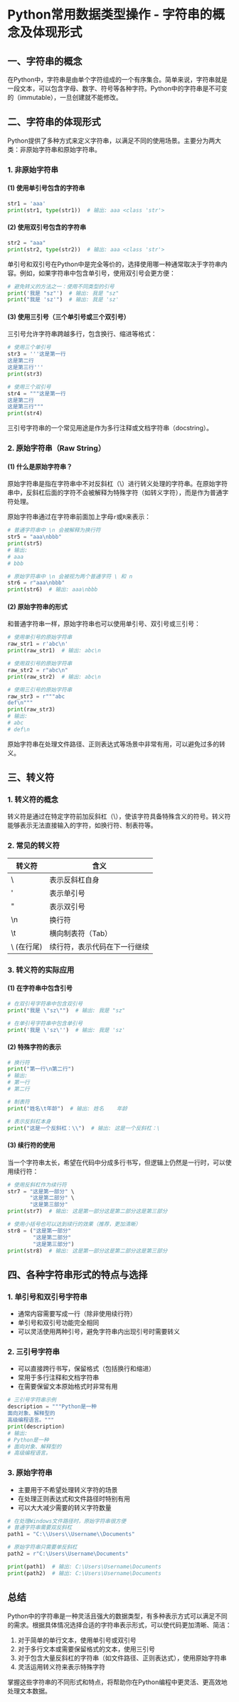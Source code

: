 # Python常用数据类型操作 - 字符串的概念及体现形式

## 一、字符串的概念

在Python中，字符串是由单个字符组成的一个有序集合。简单来说，字符串就是一段文本，可以包含字母、数字、符号等各种字符。Python中的字符串是不可变的（immutable），一旦创建就不能修改。

## 二、字符串的体现形式

Python提供了多种方式来定义字符串，以满足不同的使用场景。主要分为两大类：非原始字符串和原始字符串。

### 1. 非原始字符串

#### (1) 使用单引号包含的字符串

```python
str1 = 'aaa'
print(str1, type(str1))  # 输出: aaa <class 'str'>
```

#### (2) 使用双引号包含的字符串

```python
str2 = "aaa"
print(str2, type(str2))  # 输出: aaa <class 'str'>
```

单引号和双引号在Python中是完全等价的，选择使用哪一种通常取决于字符串内容。例如，如果字符串中包含单引号，使用双引号会更方便：

```python
# 避免转义的方法之一：使用不同类型的引号
print('我是 "sz"')  # 输出: 我是 "sz"
print("我是 'sz'")  # 输出: 我是 'sz'
```

#### (3) 使用三引号（三个单引号或三个双引号）

三引号允许字符串跨越多行，包含换行、缩进等格式：

```python
# 使用三个单引号
str3 = '''这是第一行
这是第二行
这是第三行'''
print(str3)

# 使用三个双引号
str4 = """这是第一行
这是第二行
这是第三行"""
print(str4)
```

三引号字符串的一个常见用途是作为多行注释或文档字符串（docstring）。

### 2. 原始字符串（Raw String）

#### (1) 什么是原始字符串？

原始字符串是指在字符串中不对反斜杠（\）进行转义处理的字符串。在原始字符串中，反斜杠后面的字符不会被解释为特殊字符（如转义字符），而是作为普通字符处理。

原始字符串通过在字符串前面加上字母`r`或`R`来表示：

```python
# 普通字符串中 \n 会被解释为换行符
str5 = "aaa\nbbb"
print(str5)
# 输出:
# aaa
# bbb

# 原始字符串中 \n 会被视为两个普通字符 \ 和 n
str6 = r"aaa\nbbb"
print(str6)  # 输出: aaa\nbbb
```

#### (2) 原始字符串的形式

和普通字符串一样，原始字符串也可以使用单引号、双引号或三引号：

```python
# 使用单引号的原始字符串
raw_str1 = r'abc\n'
print(raw_str1)  # 输出: abc\n

# 使用双引号的原始字符串
raw_str2 = r"abc\n"
print(raw_str2)  # 输出: abc\n

# 使用三引号的原始字符串
raw_str3 = r"""abc
def\n"""
print(raw_str3)
# 输出:
# abc
# def\n
```

原始字符串在处理文件路径、正则表达式等场景中非常有用，可以避免过多的转义。

## 三、转义符

### 1. 转义符的概念

转义符是通过在特定字符前加反斜杠（\），使该字符具备特殊含义的符号。转义符能够表示无法直接输入的字符，如换行符、制表符等。

### 2. 常见的转义符

| 转义符 | 含义 |
|-------|------|
| \\ | 表示反斜杠自身 |
| \' | 表示单引号 |
| \" | 表示双引号 |
| \n | 换行符 |
| \t | 横向制表符（Tab） |
| \\ (在行尾) | 续行符，表示代码在下一行继续 |

### 3. 转义符的实际应用

#### (1) 在字符串中包含引号

```python
# 在双引号字符串中包含双引号
print("我是 \"sz\"")  # 输出: 我是 "sz"

# 在单引号字符串中包含单引号
print('我是 \'sz\'')  # 输出: 我是 'sz'
```

#### (2) 特殊字符的表示

```python
# 换行符
print("第一行\n第二行")
# 输出:
# 第一行
# 第二行

# 制表符
print("姓名\t年龄")  # 输出: 姓名    年龄

# 表示反斜杠本身
print("这是一个反斜杠：\\")  # 输出: 这是一个反斜杠：\
```

#### (3) 续行符的使用

当一个字符串太长，希望在代码中分成多行书写，但逻辑上仍然是一行时，可以使用续行符：

```python
# 使用反斜杠作为续行符
str7 = "这是第一部分" \
       "这是第二部分" \
       "这是第三部分"
print(str7)  # 输出: 这是第一部分这是第二部分这是第三部分

# 使用小括号也可以达到续行的效果（推荐，更加清晰）
str8 = ("这是第一部分"
        "这是第二部分"
        "这是第三部分")
print(str8)  # 输出: 这是第一部分这是第二部分这是第三部分
```

## 四、各种字符串形式的特点与选择

### 1. 单引号和双引号字符串

- 通常内容需要写成一行（除非使用续行符）
- 单引号和双引号功能完全相同
- 可以灵活使用两种引号，避免字符串内出现引号时需要转义

### 2. 三引号字符串

- 可以直接跨行书写，保留格式（包括换行和缩进）
- 常用于多行注释和文档字符串
- 在需要保留文本原始格式时非常有用

```python
# 三引号字符串示例
description = """Python是一种
面向对象、解释型的
高级编程语言。"""
print(description)
# 输出:
# Python是一种
# 面向对象、解释型的
# 高级编程语言。
```

### 3. 原始字符串

- 主要用于不希望处理转义字符的场景
- 在处理正则表达式和文件路径时特别有用
- 可以大大减少需要的转义字符数量

```python
# 在处理Windows文件路径时，原始字符串很方便
# 普通字符串需要双反斜杠
path1 = "C:\\Users\\Username\\Documents"

# 原始字符串只需要单反斜杠
path2 = r"C:\Users\Username\Documents"

print(path1)  # 输出: C:\Users\Username\Documents
print(path2)  # 输出: C:\Users\Username\Documents
```

## 总结

Python中的字符串是一种灵活且强大的数据类型，有多种表示方式可以满足不同的需求。根据具体情况选择合适的字符串表示形式，可以使代码更加清晰、简洁：

1. 对于简单的单行文本，使用单引号或双引号
2. 对于多行文本或需要保留格式的文本，使用三引号
3. 对于包含大量反斜杠的字符串（如文件路径、正则表达式），使用原始字符串
4. 灵活运用转义符来表示特殊字符

掌握这些字符串的不同形式和特点，将帮助你在Python编程中更灵活、更高效地处理文本数据。
